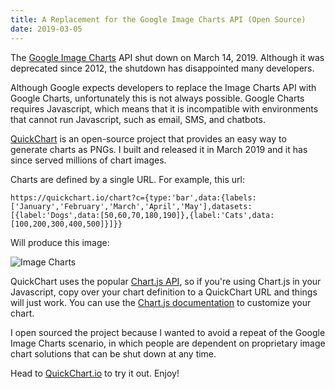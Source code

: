 ```yaml
---
title: A Replacement for the Google Image Charts API (Open Source)
date: 2019-03-05
---
```


The [Google Image Charts](https://developers.google.com/chart/image/) API shut down on March 14, 2019.  Although it was deprecated since 2012, the shutdown has disappointed many developers.

Although Google expects developers to replace the Image Charts API with Google Charts, unfortunately this is not always possible.  Google Charts requires Javascript, which means that it is incompatible with environments that cannot run Javascript, such as email, SMS, and chatbots.

[QuickChart](https://quickchart.io/) is an open-source project that provides an easy way to generate charts as PNGs.  I built and released it in March 2019 and it has since served millions of chart images.

Charts are defined by a single URL.  For example, this url:

```
https://quickchart.io/chart?c={type:'bar',data:{labels:['January','February','March','April','May'],datasets:[{label:'Dogs',data:[50,60,70,180,190]},{label:'Cats',data:[100,200,300,400,500]}]}}
```

Will produce this image:

![Image Charts](https://quickchart.io/chart?c=%7Btype%3A%27bar%27%2Cdata%3A%7Blabels%3A%5B%27January%27%2C%27February%27%2C%27March%27%2C%27April%27%2C%27May%27%5D%2Cdatasets%3A%5B%7Blabel%3A%27Dogs%27%2Cdata%3A%5B50%2C60%2C70%2C180%2C190%5D%7D%2C%7Blabel%3A%27Cats%27%2Cdata%3A%5B100%2C200%2C300%2C400%2C500%5D%7D%5D%7D%7D)

QuickChart uses the popular [Chart.js API](https://www.chartjs.org/docs/latest/configuration/), so if you're using Chart.js in your Javascript, copy over your chart definition to a QuickChart URL and things will just work.  You can use the [Chart.js documentation](https://www.chartjs.org/docs/latest/) to customize your chart.

I open sourced the project because I wanted to avoid a repeat of the Google Image Charts scenario, in which people are dependent on proprietary image chart solutions that can be shut down at any time.

Head to [QuickChart.io](https://quickchart.io) to try it out.  Enjoy!
